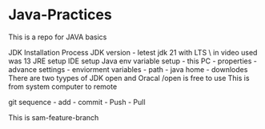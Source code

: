 # Java-Practices
This is a repo for JAVA basics

JDK Installation Process
JDK version - letest jdk 21 with LTS \ in video used was 13
JRE setup
IDE setup
Java env variable setup - this PC - properties - advance settings - enviorment variables - path - java home - downlodes
There are two tyypes of JDK open and Oracal /open is free to use 
This is from system computer to remote 

git sequence - add - commit - Push - Pull

This is sam-feature-branch




